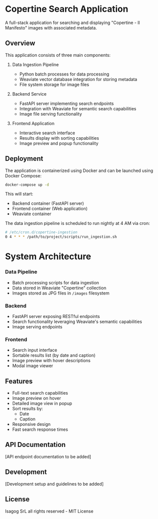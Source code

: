 # Copertine Search Application

A full-stack application for searching and displaying "Copertine - Il Manifesto" images with associated metadata.

## Overview

This application consists of three main components:

1. Data Ingestion Pipeline
   - Python batch processes for data processing
   - Weaviate vector database integration for storing metadata
   - File system storage for image files

2. Backend Service
   - FastAPI server implementing search endpoints
   - Integration with Weaviate for semantic search capabilities
   - Image file serving functionality

3. Frontend Application
   - Interactive search interface
   - Results display with sorting capabilities
   - Image preview and popup functionality

## Deployment

The application is containerized using Docker and can be launched using Docker Compose:

```bash
docker-compose up -d
```

This will start:
- Backend container (FastAPI server)
- Frontend container (Web application)
- Weaviate container

The data ingestion pipeline is scheduled to run nightly at 4 AM via cron:

```bash
# /etc/cron.d/copertine-ingestion
0 4 * * * /path/to/project/scripts/run_ingestion.sh
```

# System Architecture

### Data Pipeline
- Batch processing scripts for data ingestion
- Data stored in Weaviate "Copertine" collection
- Images stored as JPG files in `/images` filesystem

### Backend
- FastAPI server exposing RESTful endpoints
- Search functionality leveraging Weaviate's semantic capabilities
- Image serving endpoints

### Frontend
- Search input interface
- Sortable results list (by date and caption)
- Image preview with hover descriptions
- Modal image viewer

## Features

- Full-text search capabilities
- Image preview on hover
- Detailed image view in popup
- Sort results by:
  - Date
  - Caption
- Responsive design
- Fast search response times


## API Documentation

[API endpoint documentation to be added]

## Development

[Development setup and guidelines to be added]


## License

Isagog SrL all rights reserved - MIT License

